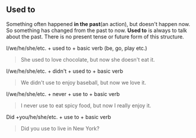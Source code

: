 ## Used to

Something often happened **in the past**(an action), but doesn't happen now. So something has changed from the past to now.
**Used to** is always to talk about the past. There is no present tense or future form of this structure.

I/we/he/she/etc. + used to + basic verb (be, go, play etc.)
> She used to love chocolate, but now she doesn't eat it.

I/we/he/she/etc. + didn't + used to + basic verb
> We didn't use to enjoy baseball, but now we love it.

I/we/he/she/etc. + never + use to + basic verb
> I never use to eat spicy food, but now I really enjoy it.

Did +you/he/she/etc. + use to + basic verb
> Did you use to live in New York?
